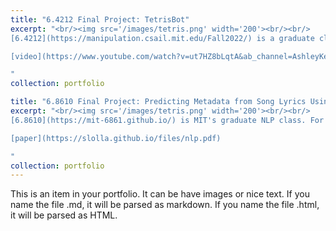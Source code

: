 ```yaml
---
title: "6.4212 Final Project: TetrisBot"
excerpt: "<br/><img src='/images/tetris.png' width='200'><br/><br/>
[6.4212](https://manipulation.csail.mit.edu/Fall2022/) is a graduate class that focuses on creating robotic systems that can automatically manipulate physical objects in unstructured environments. For our final project, we developed TetrisBot: an end-to-end robotic system that plays Tetris. We developed the perception, control, and gameplay systems that Tetris requires using [Drake](https://drake.mit.edu/). This project won the *Best Project Award* for Fall 2022.

[video](https://www.youtube.com/watch?v=ut7HZ8bLqtA&ab_channel=AshleyKe) [paper](https://slolla.github.io/files/tetrisbot.pdf)

"
collection: portfolio

title: "6.8610 Final Project: Predicting Metadata from Song Lyrics Using NLP"
excerpt: "<br/><img src='/images/tetris.png' width='200'><br/><br/>
[6.8610](https://mit-6861.github.io/) is MIT's graduate NLP class. For our final project, we developed a method for automatically predicting song metadata (attributes such as danceability, energy, etc). Our algorithm shows high promise and is a step towards replacing Spotify's crowdsourced metadata system, which can be highly inaccurate and incomplete. 

[paper](https://slolla.github.io/files/nlp.pdf)

"
collection: portfolio
---
```


This is an item in your portfolio. It can be have images or nice text. If you name the file .md, it will be parsed as markdown. If you name the file .html, it will be parsed as HTML. 
